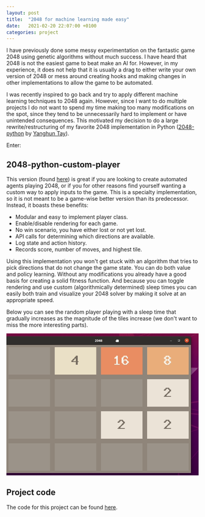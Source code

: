 ```yaml
---
layout: post
title:  "2048 for machine learning made easy"
date:   2021-02-20 22:07:00 +0100
categories: project
---
```

I have previously done some messy experimentation on the fantastic game 2048 using genetic algorithms without much success. I have heard that 2048 is not the easiest game to beat make an AI for. However, in my experience, it does not help that it is usually a drag to either write your own version of 2048 or mess around creating hooks and making changes in other implementations to allow the game to be automated.

I was recently inspired to go back and try to apply different machine learning techniques to 2048 again. However, since I want to do multiple projects I do not want to spend my time making too many modifications on the spot, since they tend to be unnecessarily hard to implement or have unintended consequences. This motivated my decision to do a large rewrite/restructuring of my favorite 2048 implementation in Python ([2048-python][other_version] by [Yanghun Tay][yangshun]).

Enter:

## 2048-python-custom-player

This version (found [here][my_version]) is great if you are looking to create automated agents playing 2048, or if you for other reasons find yourself wanting a custom way to apply inputs to the game. This is a specialty implementation, so it is not meant to be a game-wise better version than its predecessor. Instead, it boasts these benefits:

* Modular and easy to implement player class.
* Enable/disable rendering for each game.
* No win scenario, you have either lost or not yet lost.
* API calls for determining which directions are available.
* Log state and action history.
* Records score, number of moves, and highest tile.

Using this implementation you won't get stuck with an algorithm that tries to pick directions that do not change the game state. You can do both value and policy learning. Without any modifications you already have a good basis for creating a solid fitness function. And because you can toggle rendering and use custom (algorithmically determined) sleep times you can easily both train and visualize your 2048 solver by making it solve at an appropriate speed.

Below you can see the random player playing with a sleep time that gradually increases as the magnitude of the tiles increase (we don't want to miss the more interesting parts).

![2048 using the random player][2048_random]

## Project code
The code for this project can be found [here][my_version].

[yangshun]: http://github.com/yangshun
[other_version]: https://github.com/yangshun/2048-python
[my_version]: https://github.com/paulvinell/2048-python-custom-player
[2048_random]: /assets/img/2048_for_ml/2048_random.gif
